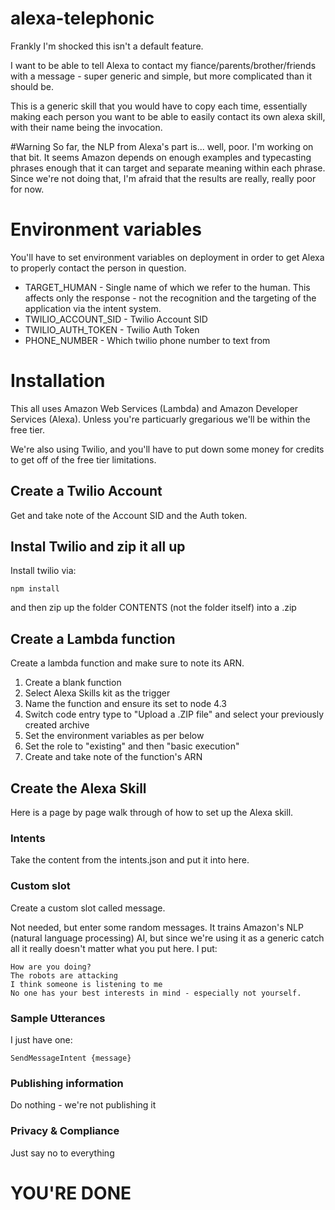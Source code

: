 # alexa-telephonic
Frankly I'm shocked this isn't a default feature.

I want to be able to tell Alexa to contact my fiance/parents/brother/friends with a message - super generic and simple, but more complicated than it should be.

This is a generic skill that you would have to copy each time, essentially making each person you want to be able to easily contact its own alexa skill, with their name being the invocation.

#Warning
So far, the NLP from Alexa's part is... well, poor. I'm working on that bit. It seems Amazon depends on enough examples and typecasting phrases enough that it can target and separate meaning within each phrase. Since we're not doing that, I'm afraid that the results are really, really poor for now.

# Environment variables
You'll have to set environment variables on deployment in order to get Alexa to properly contact the person in question.

* TARGET_HUMAN - Single name of which we refer to the human. This affects only the response - not the recognition and the targeting of the application via the intent system.
* TWILIO_ACCOUNT_SID - Twilio Account SID
* TWILIO_AUTH_TOKEN - Twilio Auth Token
* PHONE_NUMBER - Which twilio phone number to text from


# Installation

This all uses Amazon Web Services (Lambda) and Amazon Developer Services (Alexa). Unless you're particuarly gregarious we'll be within the free tier.

We're also using Twilio, and you'll have to put down some money for credits to get off of the free tier limitations.

## Create a Twilio Account
Get and take note of the Account SID and the Auth token.

## Instal Twilio and zip it all up
Install twilio via:
```
npm install
```
and then zip up the folder CONTENTS (not the folder itself) into a .zip

## Create a Lambda function
Create a lambda function and make sure to note its ARN.

1. Create a blank function
2. Select Alexa Skills kit as the trigger
3. Name the function and ensure its set to node 4.3
4. Switch code entry type to "Upload a .ZIP file" and select your previously created archive
5. Set the environment variables as per below
6. Set the role to "existing" and then "basic execution"
7. Create and take note of the function's ARN

## Create the Alexa Skill

Here is a page by page walk through of how to set up the Alexa skill.

### Intents
Take the content from the intents.json and put it into here.

### Custom slot
Create a custom slot called message.

Not needed, but enter some random messages. It trains Amazon's NLP (natural language processing) AI, but since we're using it as a generic catch all it really doesn't matter what you put here. I put:
```
How are you doing?
The robots are attacking
I think someone is listening to me
No one has your best interests in mind - especially not yourself.
```

### Sample Utterances
I just have one:
```
SendMessageIntent {message}
```

### Publishing information
Do nothing - we're not publishing it

### Privacy & Compliance
Just say no to everything

# YOU'RE DONE
